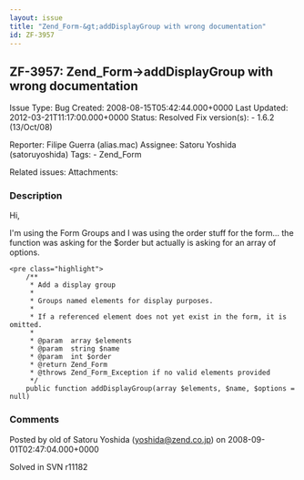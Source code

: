 ```yaml
---
layout: issue
title: "Zend_Form-&gt;addDisplayGroup with wrong documentation"
id: ZF-3957
---
```


ZF-3957: Zend\_Form->addDisplayGroup with wrong documentation
-------------------------------------------------------------

 Issue Type: Bug Created: 2008-08-15T05:42:44.000+0000 Last Updated: 2012-03-21T11:17:00.000+0000 Status: Resolved Fix version(s): - 1.6.2 (13/Oct/08)
 
 Reporter:  Filipe Guerra (alias.mac)  Assignee:  Satoru Yoshida (satoruyoshida)  Tags: - Zend\_Form
 
 Related issues: 
 Attachments: 
### Description

Hi,

I'm using the Form Groups and I was using the order stuff for the form... the function was asking for the $order but actually is asking for an array of options.

 
    <pre class="highlight">
        /**
         * Add a display group
         *
         * Groups named elements for display purposes.
         *
         * If a referenced element does not yet exist in the form, it is omitted.
         * 
         * @param  array $elements 
         * @param  string $name 
         * @param  int $order 
         * @return Zend_Form
         * @throws Zend_Form_Exception if no valid elements provided
         */
        public function addDisplayGroup(array $elements, $name, $options = null)


 

 

### Comments

Posted by old of Satoru Yoshida (yoshida@zend.co.jp) on 2008-09-01T02:47:04.000+0000

Solved in SVN r11182

 

 